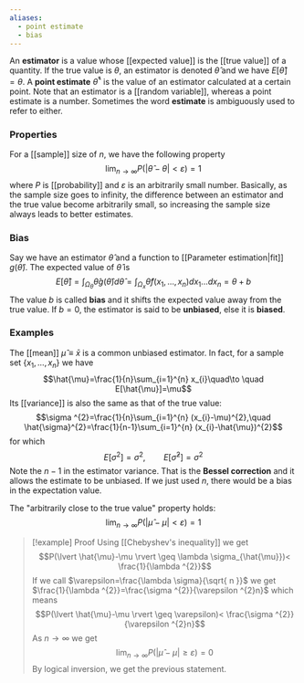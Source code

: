 ```yaml
---
aliases:
  - point estimate
  - bias
---
```

An **estimator** is a value whose [[expected value]] is the [[true value]] of a quantity. If the true value is $\theta$, an estimator is denoted $\hat{\theta}$ and we have $E[\hat{\theta}]=\theta$. A **point estimate** $\hat{\theta}^{*}$ is the value of an estimator calculated at a certain point. Note that an estimator is a [[random variable]], whereas a point estimate is a number. Sometimes the word **estimate** is ambiguously used to refer to either.
### Properties
For a [[sample]] size of $n$, we have the following property
$$\lim_{ n \to \infty } P(\lvert \hat{\theta}-\theta \rvert <\varepsilon)=1$$
where $P$ is [[probability]] and $\varepsilon$ is an arbitrarily small number. Basically, as the sample size goes to infinity, the difference between an estimator and the true value become arbitrarily small, so increasing the sample size always leads to better estimates.
### Bias
Say we have an estimator $\hat{\theta}$ and a function to [[Parameter estimation|fit]] $g(\hat{\theta})$. The expected value of $\hat{\theta}$ is
$$E[\hat{\theta}]=\int_{\Omega_{\theta}}\hat{\theta}g(\hat{\theta})d \hat{\theta}=\int_{\Omega_{x}}\hat{\theta}f(x_{1},\ldots,x_{n})dx_{1}\ldots dx_{n}=\theta+b$$
The value $b$ is called **bias** and it shifts the expected value away from the true value. If $b=0$, the estimator is said to be **unbiased**, else it is **biased**.
### Examples
The [[mean]] $\hat{\mu}\equiv \bar{x}$ is a common unbiased estimator. In fact, for a sample set $\{ x_{1},\ldots,x_{n} \}$ we have
$$\hat{\mu}=\frac{1}{n}\sum_{i=1}^{n} x_{i}\quad\to \quad E[\hat{\mu}]=\mu$$
Its [[variance]] is also the same as that of the true value:
$$\sigma ^{2}=\frac{1}{n}\sum_{i=1}^{n} (x_{i}-\mu)^{2},\quad \hat{\sigma}^{2}=\frac{1}{n-1}\sum_{i=1}^{n} (x_{i}-\hat{\mu})^{2}$$
for which
$$E[\sigma ^{2}]=\sigma ^{2},\qquad E[\hat{\sigma}^{2}]=\sigma ^{2}$$
Note the $n-1$ in the estimator variance. That is the **Bessel correction** and it allows the estimate to be unbiased. If we just used $n$, there would be a bias in the expectation value.

The "arbitrarily close to the true value" property holds:
$$\lim_{ n \to \infty } P(\lvert \hat{\mu}-\mu \rvert <\varepsilon)=1$$
> [!example] Proof
> Using [[Chebyshev's inequality]] we get
> $$P(\lvert \hat{\mu}-\mu \rvert \geq \lambda \sigma_{\hat{\mu}})< \frac{1}{\lambda ^{2}}$$
> If we call $\varepsilon=\frac{\lambda \sigma}{\sqrt{ n }}$ we get $\frac{1}{\lambda ^{2}}=\frac{\sigma ^{2}}{\varepsilon ^{2}n}$ which means
> $$P(\lvert \hat{\mu}-\mu \rvert \geq \varepsilon)< \frac{\sigma ^{2}}{\varepsilon ^{2}n}$$
> As $n\to \infty$ we get
> $$\lim_{ n \to \infty } P(\lvert \hat{\mu}-\mu \rvert \geq \varepsilon)= 0$$
> By logical inversion, we get the previous statement.

